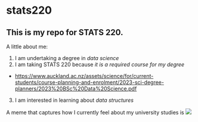 # stats220

## This is my repo for **STATS 220**. 

A little about me:

1. I am undertaking a degree in _data science_
2. I am taking STATS 220 because _it is a required course for my degree_
* https://www.auckland.ac.nz/assets/science/for/current-students/course-planning-and-enrolment/2023-sci-degree-planners/2023%20BSc%20Data%20Science.pdf
3. I am interested in learning about _data structures_

A meme that captures how I currently feel about my university studies is ![](https://c.tenor.com/aMVEvAbTLz8AAAAC/tenor.gif)

